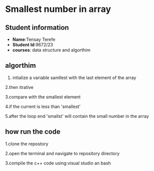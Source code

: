 # Smallest number in array
## Student information
- **Name**:Tensay Terefe
- **Student Id**:9672/23
- **courses**: data structure and algorthim

## algorthim
1. intialize a variable samllest with the last element of the array
 
2.then itrative

3.compare with the smallest element

4.if the current is less than 'smallest'

5.after the loop end  'smallst' will contain the small number in the array

## how run the code
1.clone the repostory

2.open the terminal and navigate to repository directory

3.compile the c++ code using:visual studio an bash
